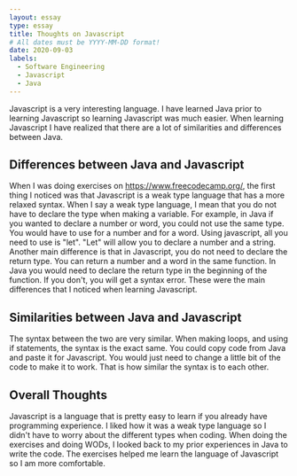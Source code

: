 ```yaml
---
layout: essay
type: essay
title: Thoughts on Javascript
# All dates must be YYYY-MM-DD format!
date: 2020-09-03
labels:
  - Software Engineering
  - Javascript
  - Java
---
```


Javascript is a very interesting language. I have learned Java prior to learning Javascript so learning Javascript was much easier. When learning Javascript I have realized that there are a lot of similarities and differences between Java. 

## Differences between Java and Javascript

When I was doing exercises on <https://www.freecodecamp.org/>, the first thing I noticed was that Javascript is a weak type language that has a more relaxed syntax. When I say a weak type language, I mean that you do not have to declare the type when making a variable. For example, in Java if you wanted to declare a number or word, you could not use the same type. You would have to use <int> for a number and <string> for a word. Using javascript, all you need to use is "let". "Let" will allow you to declare a number and a string. Another main difference is that in Javascript, you do not need to declare the return type. You can return a number and a word in the same function. In Java you would need to declare the return type in the beginning of the function. If you don't, you will get a syntax error. These were the main differences that I noticed when learning Javascript.

## Similarities between Java and Javascript

The syntax between the two are very similar. When making loops, and using if statements, the syntax is the exact same. You could copy code from Java and paste it for Javascript. You would just need to change a little bit of the code to make it to work. That is how similar the syntax is to each other.

## Overall Thoughts

Javascript is a language that is pretty easy to learn if you already have programming experience. I liked how it was a weak type language so I didn't have to worry about the different types when coding. When doing the exercises and doing WODs, I looked back to my prior experiences in Java to write the code. The exercises helped me learn the language of Javascript so I am more comfortable. 


